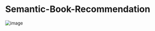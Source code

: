 # Semantic-Book-Recommendation

![image](https://github.com/user-attachments/assets/1d070043-50ca-4f96-952a-24b4a44a72fc)
